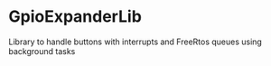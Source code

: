 # GpioExpanderLib
Library to handle buttons with interrupts and FreeRtos queues using background tasks
